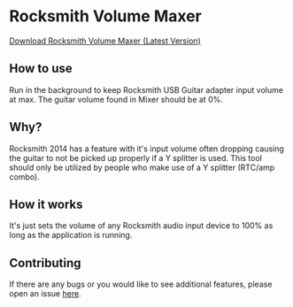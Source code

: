 # Rocksmith Volume Maxer

[Download Rocksmith Volume Maxer (Latest Version)](https://github.com/NotCoffee418/rocksmithvolumefix/releases/latest/download/rocksmithvolumefixer.exe)

## How to use
Run in the background to keep Rocksmith USB Guitar adapter input volume at max.
The guitar volume found in Mixer should be at 0%.

## Why?
Rocksmith 2014 has a feature with it's input volume often dropping causing the guitar to not be picked up properly if a Y splitter is used.
This tool should only be utilized by people who make use of a Y splitter (RTC/amp combo).

## How it works
It's just sets the volume of any Rocksmith audio input device to 100% as long as the application is running.

## Contributing
If there are any bugs or you would like to see additional features, please open an issue [here](https://github.com/NotCoffee418/rocksmithvolumefix/issues).
